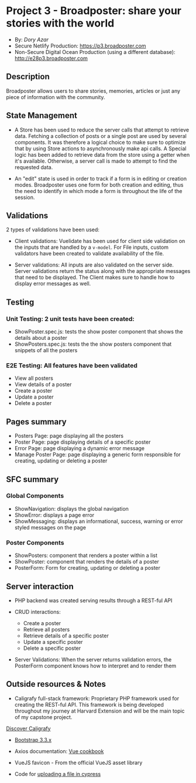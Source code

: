 # Project 3 - Broadposter: share your stories with the world
+ By: *Dory Azar*
+ Secure Netlify Production: <https://p3.broadposter.com>
+ Non-Secure Digital Ocean Production (using a different database): <http://e28p3.broadposter.com>

## Description

Broadposter allows users to share stories, memories, articles or just any piece of information with the community.


## State Management
+ A Store has been used to reduce the server calls that attempt to retrieve data. Fetching a collection of posts or a single post are used by several components. It was therefore a logical choice to make sure to optimize that by using Store actions to asynchronously make api calls. A Special logic has been added to retrieve data from the store using a getter when it's available. Otherwise, a server call is made to attempt to find the requested data.

+ An "edit" state is used in order to track if a form is in editing or creation modes. Broadposter uses one form for both creation and editing, thus the need to identify in which mode a form is throughout the life of the session.


## Validations

2 types of validations have been used:
+ Client validations: Vuelidate has been used for client side validation on the inputs that are handled by a `v-model`. For File inputs, custom validators have been created to validate availability of the file.

+ Server validations: All inputs are also validated on the server side. Server validations return the status along with the appropriate messages that need to be displayed. The Client makes sure to handle how to display error messages as well.

## Testing

### Unit Testing: 2 unit tests have been created:
+ ShowPoster.spec.js: tests the show poster component that shows the details about a poster
+ ShowPosters.spec.js: tests the the show posters component that snippets of all the posters
	
### E2E Testing: All features have been validated
+ View all posters
+ View details of a poster
+ Create a poster
+ Update a poster
+ Delete a poster


## Pages summary
+ Posters Page: page displaying all the posters
+ Poster Page: page displaying details of a specific poster
+ Error Page: page displaying a dynamic error message
+ Manage Poster Page: page displaying a generic form responsible for creating, updating or deleting a poster


## SFC summary

### Global Components
+ ShowNavigation: displays the global navigation
+ ShowError: displays a page error
+ ShowMessaging: displays an informational, success, warning or error styled messages on the page

### Poster Components
+ ShowPosters: component that renders a poster within a list
+ ShowPoster: component that renders the details of a poster
+ PosterForm: Form for creating, updating or deleting a poster
  
## Server interaction
+ PHP backend was created serving results through a REST-ful API
+ CRUD interactions:
	+ Create a poster
	+ Retrieve all posters
	+ Retrieve details of a specific poster
	+ Update a specific poster
	+ Delete a specific poster
	
+ Server Validations: When the server returns validation errors, the PosterForm component knows how to interpret and to render them

## Outside resources & Notes

+ Caligrafy full-stack framework: Proprietary PHP framework used for creating the REST-ful API. This framework is being developed throughout my journey at Harvard Extension and will be the main topic of my capstone project.

[Discover Caligrafy](https://github.com/DoryAzar/caligrafy)

+ [Bootstrap 3.3.x](https://getbootstrap.com/docs/3.3/)

+ Axios documentation: [Vue cookbook](https://vuejs.org/v2/cookbook/using-axios-to-consume-apis.html)

+ VueJS favicon - From the official VueJS asset library

+ Code for [uploading a file in cypress](https://github.com/abramenal/cypress-file-upload/issues/15)

